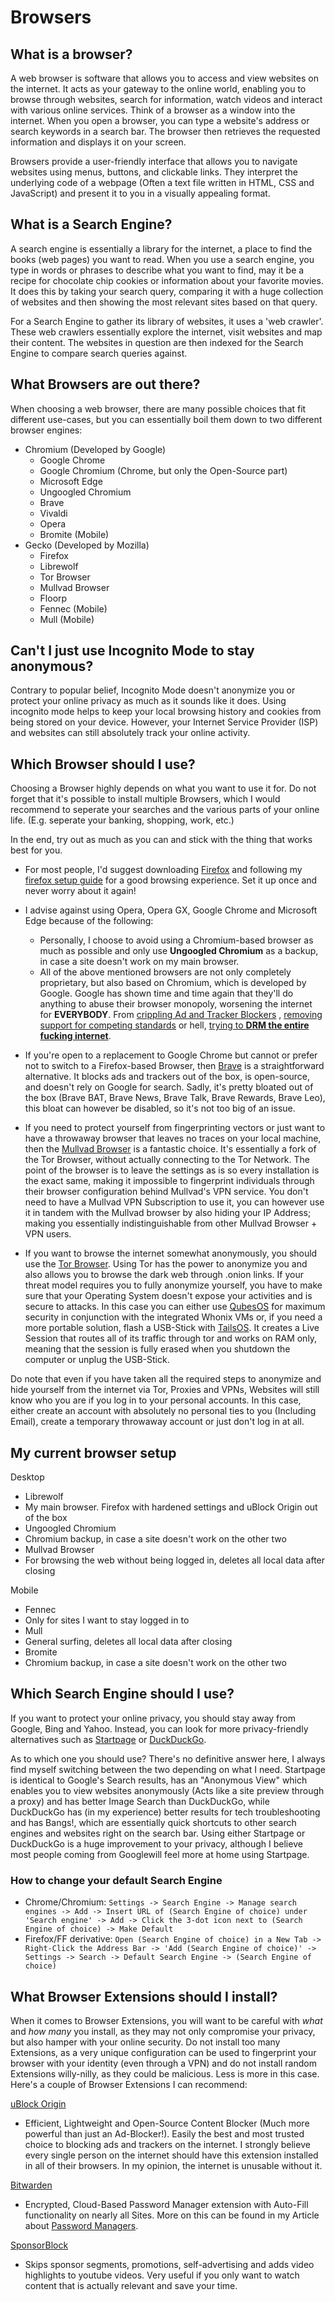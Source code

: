 # Browsers

## What is a browser?

A web browser is software that allows you to access and view websites on the internet. It acts as your gateway to the online world, enabling you to browse through websites, search for information, watch videos and interact with various online services. Think of a browser as a window into the internet. When you open a browser, you can type a website's address or search keywords in a search bar. The browser then retrieves the requested information and displays it on your screen.

Browsers provide a user-friendly interface that allows you to navigate websites using menus, buttons, and clickable links. They interpret the underlying code of a webpage (Often a text file written in HTML, CSS and JavaScript) and present it to you in a visually appealing format.

## What is a Search Engine?

A search engine is essentially a library for the internet, a place to find the books (web pages) you want to read. When you use a search engine, you type in words or phrases to describe what you want to find, may it be a recipe for chocolate chip cookies or information about your favorite movies. It does this by taking your search query, comparing it with a huge collection of websites and then showing the most relevant sites based on that query.

For a Search Engine to gather its library of websites, it uses a 'web crawler'. These web crawlers essentially explore the internet, visit websites and map their content. The websites in question are then indexed for the Search Engine to compare search queries against.

## What Browsers are out there?

When choosing a web browser, there are many possible choices that fit different use-cases, but you can essentially boil them down to two different browser engines:

- Chromium (Developed by Google) 
  * Google Chrome
  * Google Chromium (Chrome, but only the Open-Source part)
  * Microsoft Edge
  * Ungoogled Chromium
  * Brave
  * Vivaldi
  * Opera
  * Bromite (Mobile)
- Gecko (Developed by Mozilla)
  * Firefox
  * Librewolf
  * Tor Browser
  * Mullvad Browser
  * Floorp
  * Fennec (Mobile)
  * Mull (Mobile)


## Can't I just use Incognito Mode to stay anonymous?

Contrary to popular belief, Incognito Mode doesn't anonymize you or protect your online privacy as much as it sounds like it does. Using incognito mode helps to keep your local browsing history and cookies from being stored on your device. However, your Internet Service Provider (ISP) and websites can still absolutely track your online activity.

## Which Browser should I use?

Choosing a Browser highly depends on what you want to use it for. Do not forget that it's possible to install multiple Browsers, which I would recommend to seperate your searches and the various parts of your online life. (E.g. seperate your banking, shopping, work, etc.)

In the end, try out as much as you can and stick with the thing that works best for you.

- For most people, I'd suggest downloading ﻿﻿﻿<a href="https://www.mozilla.org/en-US/firefox/new/" target="\_blank">Firefox</a> and following my [firefox setup guide](/content/guides/firefoxsetup.md) for a good browsing experience. Set it up once and never worry about it again!

- I advise against using Opera, Opera GX, Google Chrome and Microsoft Edge because of the following:
  - Personally, I choose to avoid using a Chromium-based browser as much as possible and only use **Ungoogled Chromium** as a backup, in case a site doesn't work on my main browser.
  - All of the above mentioned browsers are not only completely proprietary, but also based on Chromium, which is developed by Google. Google has shown time and time again that they'll do anything to abuse their browser monopoly, worsening the internet for **EVERYBODY**. From <a href="https://youtu.be/18VM1xZQdXc?si=EMr2bCrFeC2ttjTP" target="\_blank">crippling Ad and Tracker Blockers</a> , <a href="https://youtu.be/Jyk87VVfh9s?si=nkzjgPDybc2j1tOE" target="\_blank">removing support for competing standards</a> or hell, <a href="https://youtu.be/0i0Ho-x7s_U?si=bph6GX0aqvMPJaYL" target="\_blank">trying to **DRM the entire fucking internet**</a>.

- If you're open to a replacement to Google Chrome but cannot or prefer not to switch to a Firefox-based Browser, then <a href="https://brave.com/" target="\_blank">Brave</a> is a straightforward alternative. It blocks ads and trackers out of the box, is open-source, and doesn't rely on Google for search. Sadly, it's pretty bloated out of the box (Brave BAT, Brave News, Brave Talk, Brave Rewards, Brave Leo), this bloat can however be disabled, so it's not too big of an issue.

- If you need to protect yourself from fingerprinting vectors or just want to have a throwaway browser that leaves no traces on your local machine, then the <a href="https://mullvad.net/en/browser" target="\_blank">Mullvad Browser</a> is a fantastic choice. It's essentially a fork of the Tor Browser, without actually connecting to the Tor Network. The point of the browser is to leave the settings as is so every installation is the exact same, making it impossible to fingerprint individuals through their browser configuration behind Mullvad's VPN service. You don't need to have a Mullvad VPN Subscription to use it, you can however use it in tandem with the Mullvad browser by also hiding your IP Address; making you essentially indistinguishable from other Mullvad Browser + VPN users.

- If you want to browse the internet somewhat anonymously, you should use the <a href="https://www.torproject.org/" target="\_blank">Tor Browser</a>. Using Tor has the power to anonymize you and also allows you to browse the dark web through .onion links. If your threat model requires you to fully anonymize yourself, you have to make sure that your Operating System doesn't expose your activities and is secure to attacks. In this case you can either use <a href="https://www.qubes-os.org/" target="\_blank">QubesOS</a> for maximum security in conjunction with the integrated Whonix VMs or, if you need a more portable solution, flash a USB-Stick with <a href="https://tails.net/" target="\_blank">TailsOS</a>. It creates a Live Session that routes all of its traffic through tor and works on RAM only, meaning that the session is fully erased when you shutdown the computer or unplug the USB-Stick.

Do note that even if you have taken all the required steps to anonymize and hide yourself from the internet via Tor, Proxies and VPNs, Websites will still know who you are if you log in to your personal accounts. In this case, either create an account with absolutely no personal ties to you (Including Email), create a temporary throwaway account or just don't log in at all.

## My current browser setup

Desktop
- Librewolf
 - My main browser. Firefox with hardened settings and uBlock Origin out of the box
- Ungoogled Chromium
 - Chromium backup, in case a site doesn't work on the other two
- Mullvad Browser
 - For browsing the web without being logged in, deletes all local data after closing

Mobile
- Fennec
 - Only for sites I want to stay logged in to
- Mull
 - General surfing, deletes all local data after closing
- Bromite
 - Chromium backup, in case a site doesn't work on the other two

## Which Search Engine should I use?

If you want to protect your online privacy, you should stay away from Google, Bing and Yahoo. Instead, you can look for more privacy-friendly alternatives such as <a href="https://www.startpage.com" target="\_blank">Startpage</a> or <a href="https://www.duckduckgo.com" target="\_blank">DuckDuckGo</a>.

As to which one you should use? There's no definitive answer here, I always find myself switching between the two depending on what I need. Startpage is identical to Google's Search results, has an "Anonymous View" which enables you to view websites anonymously (Acts like a site preview through a proxy) and has better Image Search than DuckDuckGo, while DuckDuckGo has (in my experience) better results for tech troubleshooting and has Bangs!, which are essentially quick shortcuts to other search engines and websites right on the search bar. Using either Startpage or DuckDuckGo is a huge improvement to your privacy, although I believe most people coming from Googlewill feel more at home using Startpage.

### How to change your default Search Engine

- Chrome/Chromium:   `Settings -> Search Engine -> Manage search engines -> Add -> Insert URL of (Search Engine of choice) under 'Search engine' -> Add -> Click the 3-dot icon next to (Search Engine of choice) -> Make Default`
- Firefox/FF derivative:    `Open (Search Engine of choice) in a New Tab -> Right-Click the Address Bar -> 'Add (Search Engine of choice)' -> Settings -> Search -> Default Search Engine -> (Search Engine of choice)`

## What Browser Extensions should I install?

When it comes to Browser Extensions, you will want to be careful with *what* and *how many* you install, as they may not only compromise your privacy, but also hamper with your online security. Do not install too many Extensions, as a very unique configuration can be used to fingerprint your browser with your identity (even through a VPN) and do not install random Extensions willy-nilly, as they could be malicious. Less is more in this case. Here's a couple of Browser Extensions I can recommend:

<a href="https://ublockorigin.com/" target="\_blank">uBlock Origin</a>
- Efficient, Lightweight and Open-Source Content Blocker (Much more powerful than just an Ad-Blocker!). Easily the best and most trusted choice to blocking ads and trackers on the internet. I strongly believe every single person on the internet should have this extension installed in all of their browsers. In my opinion, the internet is unusable without it.

<a href="https://bitwarden.com/" target="\_blank">Bitwarden</a>
- Encrypted, Cloud-Based Password Manager extension with Auto-Fill functionality on nearly all Sites. More on this can be found in my Article about [Password Managers](/content/tools/password-managers.md).

<a href="https://sponsor.ajay.app/" target="\_blank">SponsorBlock</a>
- Skips sponsor segments, promotions, self-advertising and adds video highlights to youtube videos. Very useful if you only want to watch content that is actually relevant and save your time.
